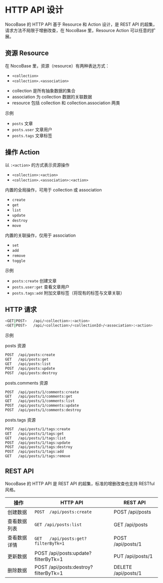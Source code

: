 # HTTP API 设计

NocoBase 的 HTTP API 基于 Resource 和 Action 设计，是 REST API 的超集，请求方法不局限于增删改查，在 NocoBase 里，Resource Action 可以任意的扩展。

## 资源 Resource

在 NocoBase 里，资源（resource）有两种表达方式：

- `<collection>`
- `<collection>.<association>`

<Alert>

- collection 是所有抽象数据的集合
- association 为 collection 数据的关联数据
- resource 包括 collection 和 collection.association 两类

</Alert>

示例

- `posts` 文章
- `posts.user` 文章用户
- `posts.tags` 文章标签

## 操作 Action

以 `:<action>` 的方式表示资源操作

- `<collection>:<action>`
- `<collection>.<association>:<action>`

内置的全局操作，可用于 collection 或 association

- `create`
- `get`
- `list`
- `update`
- `destroy`
- `move`

内置的关联操作，仅用于 association

- `set`
- `add`
- `remove`
- `toggle`

示例

- `posts:create` 创建文章
- `posts.user:get` 查看文章用户
- `posts.tags:add` 附加文章标签（将现有的标签与文章关联）

## HTTP 请求

```bash
<GET|POST>   /api/<collection>:<action>
<GET|POST>   /api/<collection>/<collectionId>/<association>:<action>
```

示例

posts 资源

```bash
POST  /api/posts:create
GET   /api/posts:get
GET   /api/posts:list
POST  /api/posts:update
POST  /api/posts:destroy
```

posts.comments 资源

```bash
POST  /api/posts/1/comments:create
GET   /api/posts/1/comments:get
GET   /api/posts/1/comments:list
POST  /api/posts/1/comments:update
POST  /api/posts/1/comments:destroy
```

posts.tags 资源

```bash
POST  /api/posts/1/tags:create
GET   /api/posts/1/tags:get
GET   /api/posts/1/tags:list
POST  /api/posts/1/tags:update
POST  /api/posts/1/tags:destroy
POST  /api/posts/1/tags:add
GET   /api/posts/1/tags:remove
```

## REST API

NocoBase 的 HTTP API 是 REST API 的超集，标准的增删改查也支持 RESTful 风格。

| 操作      | HTTP API | REST API |
| ----------- | ----------- | ----------- |
| 创建数据      | `POST  /api/posts:create`       | POST  /api/posts       |
| 查看数据列表   | `GET /api/posts:list`       | GET  /api/posts       |
| 查看数据详情  | `GET   /api/posts:get?filterByTk=1` | POST  /api/posts/1       |
| 更新数据      | POST  /api/posts:update?filterByTk=1 | PUT  /api/posts/1       |
| 删除数据      | POST  /api/posts:destroy?filterByTk=1 | DELETE  /api/posts/1       |
